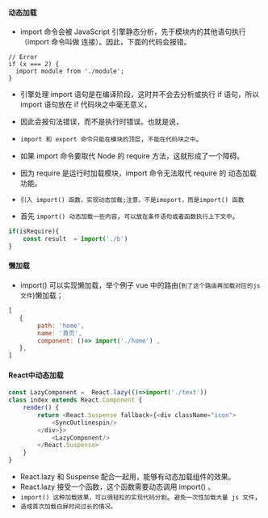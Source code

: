 #### 动态加载
* import 命令会被 JavaScript 引擎静态分析，先于模块内的其他语句执行（import 命令叫做 连接）。因此，下面的代码会报错。
```shell
// Error
if (x === 2) {
  import module from './module';
}
```
* 引擎处理 import 语句是在编译阶段，这时并不会去分析或执行 if 语句，所以 import 语句放在 if 代码块之中毫无意义，
* 因此会报句法错误，而不是执行时错误。也就是说，
* `import 和 export 命令只能在模块的顶层`，`不能在代码块之中`。

* 如果 import 命令要取代 Node 的 require 方法，这就形成了一个障碍。
* 因为 require 是运行时加载模块，import 命令无法取代 require 的 动态加载功能。

* `引入 import() 函数，实现动态加载;注意，不是imoport，而是import() 函数`
* 首先 `import() 动态加载一些内容`，`可以放在条件语句或者函数执行上下文中`。
```javascript
if(isRequire){
    const result  = import('./b')
}
```

#### 懒加载
* import() 可以实现懒加载，举个例子 vue 中的路由(`到了这个路由再加载对应的js文件`)懒加载；
```javascript
[
   {
        path: 'home',
        name: '首页',
        component: ()=> import('./home') ,
   },
]
```

#### React中动态加载
```javascript
const LazyComponent =  React.lazy(()=>import('./text'))
class index extends React.Component {
    render() {
        return <React.Suspense fallback={<div className="icon">
            <SyncOutlinespin/>
        </div>}>
            <LazyComponent/>
        </React.Suspense>
    }
}
```
* React.lazy 和 Suspense 配合一起用，能够有动态加载组件的效果。
* React.lazy 接受一个函数，这个函数需要动态调用 import() 。
* `import() 这种加载效果，可以很轻松的实现代码分割`。`避免一次性加载大量 js 文件`，
* `造成首次加载白屏时间过长的情况。`




